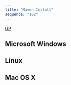 ```yaml
---
title: "Maven Install"
sequence: "102"
---
```


[UP](/maven.html)


## Microsoft Windows

## Linux

## Mac OS X
